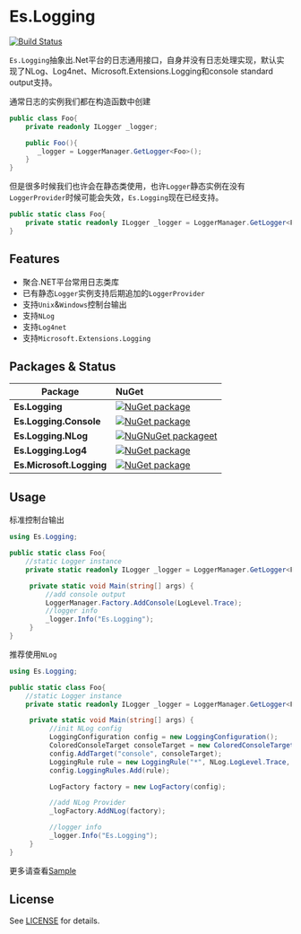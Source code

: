 # Es.Logging

[![Build Status](https://travis-ci.org/EsWork/Es.Logging.svg?branch=master)](https://travis-ci.org/EsWork/Es.Logging)

`Es.Logging`抽象出.Net平台的日志通用接口，自身并没有日志处理实现，默认实现了NLog、Log4net、Microsoft.Extensions.Logging和console standard output支持。

通常日志的实例我们都在构造函数中创建

```cs
public class Foo{
    private readonly ILogger _logger;

    public Foo(){
       _logger = LoggerManager.GetLogger<Foo>();
    }
}
```
但是很多时候我们也许会在静态类使用，也许`Logger`静态实例在没有`LoggerProvider`时候可能会失效，`Es.Logging`现在已经支持。

```cs
public static class Foo{
    private static readonly ILogger _logger = LoggerManager.GetLogger<Foo>();
}
```


Features
---

- 聚合.NET平台常用日志类库
- 已有静态`Logger`实例支持后期追加的`LoggerProvider`
- 支持`Unix`&`Windows`控制台输出
- 支持`NLog`
- 支持`Log4net`
- 支持`Microsoft.Extensions.Logging`



Packages & Status
---

Package  | NuGet         |
-------- | :------------ |
|**Es.Logging**|[![NuGet package](https://buildstats.info/nuget/Es.Logging)](https://www.nuget.org/packages/Es.Logging)
|**Es.Logging.Console**|[![NuGet package](https://buildstats.info/nuget/Es.Logging.Console)](https://www.nuget.org/packages/Es.Logging.Console)
|**Es.Logging.NLog**|[![NuGNuGet packageet](https://buildstats.info/nuget/Es.Logging.NLog)](https://www.nuget.org/packages/Es.Logging.NLog)
|**Es.Logging.Log4**|[![NuGet package](https://buildstats.info/nuget/Es.Logging.Log4)](https://www.nuget.org/packages/Es.Logging.Log4)
|**Es.Microsoft.Logging**|[![NuGet package](https://buildstats.info/nuget/Es.Microsoft.Logging)](https://www.nuget.org/packages/Es.Microsoft.Logging)


Usage
---

 标准控制台输出

```cs
using Es.Logging;

public static class Foo{
    //static Logger instance
    private static readonly ILogger _logger = LoggerManager.GetLogger<Foo>();

     private static void Main(string[] args) {
         //add console output
         LoggerManager.Factory.AddConsole(LogLevel.Trace);
         //logger info
         _logger.Info("Es.Logging");
     }
}
```

 推荐使用`NLog`

```cs
using Es.Logging;

public static class Foo{
    //static Logger instance
    private static readonly ILogger _logger = LoggerManager.GetLogger<Foo>();

     private static void Main(string[] args) {
          //init NLog config
          LoggingConfiguration config = new LoggingConfiguration();
          ColoredConsoleTarget consoleTarget = new ColoredConsoleTarget();
          config.AddTarget("console", consoleTarget);
          LoggingRule rule = new LoggingRule("*", NLog.LogLevel.Trace, consoleTarget);
          config.LoggingRules.Add(rule);

          LogFactory factory = new LogFactory(config);

          //add NLog Provider
          _logFactory.AddNLog(factory);

          //logger info
          _logger.Info("Es.Logging");
     }
}
```


更多请查看[Sample](https://github.com/EsWork/Es.Logging/tree/master/src/Sample)

## License
See [LICENSE](https://github.com/EsWork/Es.Logging/tree/master/LICENSE) for details.
